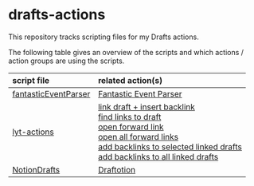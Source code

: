 # drafts-actions

This repository tracks scripting files for my Drafts actions.

The following table gives an overview of the scripts and which actions / action groups are using the scripts.

| script file | related action(s) |
|:---|:---|
| [fantasticEventParser](fantasticEventParser.js) | [Fantastic Event Parser](https://actions.getdrafts.com/a/2Og) |
| [lyt-actions](lyt-actions.js) | [link draft + insert backlink](https://actions.getdrafts.com/a/2NX) <br> [find links to draft](https://actions.getdrafts.com/a/2NY) <br> [open forward link](https://actions.getdrafts.com/a/2NZ) <br> [open all forward links](https://actions.getdrafts.com/a/2N2) <br> [add backlinks to selected linked drafts](https://actions.getdrafts.com/a/2N4) <br> [add backlinks to all linked drafts](https://actions.getdrafts.com/a/2N5) <br> |
| [NotionDrafts](NotionDrafts.js) | [Draftotion](https://directory.getdrafts.com/g/2HH) |
